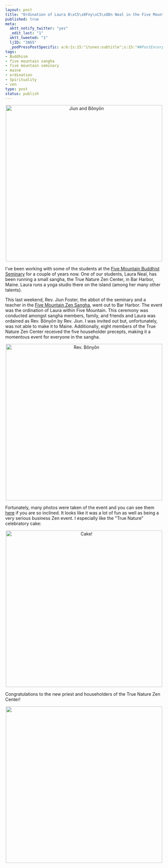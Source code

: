 ```yaml
--- 
layout: post
title: "Ordination of Laura B\xC5\x8Fny\xC5\x8Dn Neal in the Five Mountain Zen Sangha"
published: true
meta: 
  aktt_notify_twitter: "yes"
  _edit_last: "1"
  aktt_tweeted: "1"
  ljID: "3865"
  _podPressPostSpecific: a:6:{s:15:"itunes:subtitle";s:15:"##PostExcerpt##";s:14:"itunes:summary";s:15:"##PostExcerpt##";s:15:"itunes:keywords";s:17:"##WordPressCats##";s:13:"itunes:author";s:10:"##Global##";s:15:"itunes:explicit";s:7:"Default";s:12:"itunes:block";s:7:"Default";}
tags: 
- Buddhism
- five mountain sangha
- five mountain seminary
- maine
- ordination
- Spirituality
- zen
type: post
status: publish
---
```

<p style="text-align:center"><a href="https://picasaweb.google.com/111733482846562810869/TrueNatureZenCtrCeremonies2011?fgl=true&pli=1#5638114373142351458"><img src="https://lh5.googleusercontent.com/-cPvQ1WTkVzs/Tj6bJn4sjmI/AAAAAAAAAJM/AagbPC0QNI4/s720/P1030247.JPG" width="500" alt="Jiun and Bŏnyōn"></a></p>
I've been working with some of the students at the <a href="http://five-mountain.org">Five Mountain Buddhist Seminary</a> for a couple of years now. One of our students, Laura Neal, has been running a small sangha, the True Nature Zen Center, in Bar Harbor, Maine. Laura runs a yoga studio there on the island (among her many other talents).

This last weekend, Rev. Jiun Foster, the abbot of the seminary and a teacher in the <a href="http://fivemountain.org">Five Mountain Zen Sangha</a>, went out to Bar Harbor. The event was the ordination of Laura within Five Mountain. This ceremony was conducted amongst sangha members, family, and friends and Laura was ordained as Rev. Bŏnyōn by Rev. Jiun. I was invited out but, unfortunately, was not able to make it to Maine. Additionally, eight members of the True Nature Zen Center received the five householder precepts, making it a momentous event for everyone in the sangha.
<p style="text-align:center"><a href="https://picasaweb.google.com/111733482846562810869/TrueNatureZenCtrCeremonies2011?fgl=true&pli=1#5638117131167126130"><img src="https://lh5.googleusercontent.com/-g7kuEm-9rQU/Tj6dqKVC0nI/AAAAAAAAAKk/WZHB-CXVf4E/s512/P1030276.JPG" width="500" alt="Rev. Bŏnyōn"></a></p>

Fortunately, many photos were taken of the event and you can see them <a href="https://picasaweb.google.com/111733482846562810869/TrueNatureZenCtrCeremonies2011?">here</a> if you are so inclined. It looks like it was a lot of fun as well as being a very serious business Zen event. I especially like the "True Nature" celebratory cake:
<p style="text-align:center"><img src="https://lh5.googleusercontent.com/-inqGPmb23OQ/Tj6N1Fn-PjI/AAAAAAAAAFk/w2bOHFAMBZY/s720/P1030160.JPG" width="500" alt="Cake!"></p>

Congratulations to the new priest and householders of the True Nature Zen Center!
<p style="text-align:center"><img src="https://lh3.googleusercontent.com/-v0pIXW1EyY0/Tj6m3F7o1HI/AAAAAAAAANg/99QG2tq1BJs/s720/P1030330.JPG" width="500"></p>
